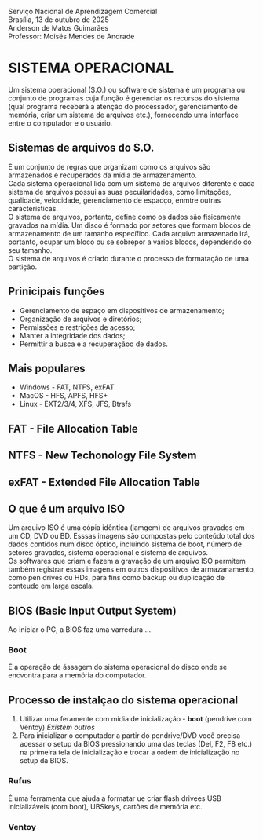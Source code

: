 Serviço Nacional de Aprendizagem Comercial  
Brasília, 13 de outubro de 2025  
Anderson de Matos Guimarães  
Professor: Moisés Mendes de Andrade

# SISTEMA OPERACIONAL

Um sistema operacional (S.O.) ou software de sistema é um programa ou conjunto de programas cuja função é gerenciar os recursos do sistema (qual programa receberá a atenção do processador, gerenciamento de memória, criar um sistema de arquivos etc.), fornecendo uma interface entre o computador e o usuário.

## Sistemas de arquivos do S.O.

É um conjunto de regras que organizam como os arquivos são armazenados e recuperados da mídia de armazenamento.  
Cada sistema operacional lida com um sistema de arquivos diferente e cada sistema de arquivos possui as suas pecuilaridades, como limitações, qualidade, velocidade, gerenciamento de espacço, enmtre outras características.  
O sistema de arquivos, portanto, define como os dados são fisicamente gravados na mídia. Um disco é formado por setores que formam blocos de armazenamento de um tamanho específico. Cada arquivo armazenado irá, portanto, ocupar um bloco ou se sobrepor a vários blocos, dependendo do seu tamanho.  
O sistema de arquivos é criado durante o processo de formatação de uma partição.  

## Prinicipais funções

- Gerenciamento de espaço em dispositivos de armazenamento;
- Organização de arquivos e diretórios;
- Permissões e restrições de acesso;
- Manter a integridade dos dados;
- Permittir a busca e a recuperaçãoo de dados.

## Mais populares

- Windows - FAT, NTFS, exFAT
- MacOS - HFS, APFS, HFS+
- Linux - EXT2/3/4, XFS, JFS, Btrsfs

## FAT - File Allocation Table

## NTFS - New Techonology File System

## exFAT - Extended File Allocation Table

## O que é um arquivo ISO

Um arquivo ISO é uma cópia idêntica (iamgem) de arquivos gravados em um CD, DVD ou BD. Esssas imagens são compostas pelo conteúdo total dos dados contidos num disco óptico, incluindo sistema de boot, número de setores gravados, sistema operacional e sistema de arquivos.  
Os softwares que criam e fazem a gravação de um arquivo ISO permitem também registrar essas imagens em outros dispositivos de armazanamento, como pen drives ou HDs, para fins como backup ou duplicação de conteudo em larga escala.

## BIOS (Basic Input Output System)

Ao iniciar o PC, a BIOS faz uma varredura ...

### Boot 

É a operação de ássagem do sistema operacional do disco onde se encvontra para a memória do computador.

## Processo de instalçao do sistema operacional

1. Utilizar uma feramente com mídia de inicialização - **boot** (pendrive com Ventoy)
   *Existem outros*
2. Para inicializar o computador a partir do pendrive/DVD você orecisa acessar o setup da BIOS pressionando uma das teclas (Del, F2, F8 etc.) na primeira tela de inicialização e trocar a ordem de inicialização no setup da BIOS.

### Rufus

É uma ferramenta que ajuda a formatar ue criar flash drivees USB inicializáveis (com boot), UBSkeys, cartões de memória etc.

### Ventoy

